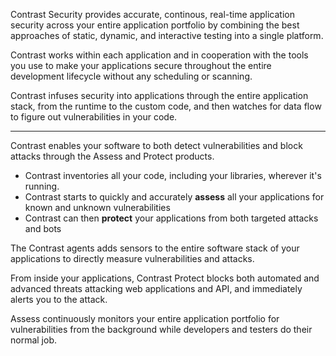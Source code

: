 <!--
title: "Overview"
description: "Overview of Contrast"
tags: "about what is contrast assess protect"
-->

Contrast Security provides accurate, continous, real-time application security across your entire application portfolio by combining the best approaches of static, dynamic, and interactive testing into a single platform. 

Contrast works within each application and in cooperation with the tools you use to make your applications secure throughout the entire development lifecycle without any scheduling or scanning. 


Contrast infuses security into applications through the entire application stack, from the runtime to the custom code, and then watches for data flow to figure out vulnerabilities in your code.



____

Contrast enables your software to both detect vulnerabilities and block attacks through the Assess and Protect products. 

- Contrast inventories all your code, including your libraries, wherever it's running. 
- Contrast starts to quickly and accurately **assess** all your applications for known and unknown vulnerabilities
- Contrast can then **protect** your applications from both targeted attacks and bots


The Contrast agents adds sensors to the entire software stack of your applications to directly measure vulnerabilities and attacks.


From inside your applications, Contrast Protect blocks both automated and advanced threats attacking web applications and API, and immediately alerts you to the attack. 

Assess continuously monitors your entire application portfolio for vulnerabilities from the background while developers and testers do their normal job. 

